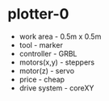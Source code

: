 # plotter-0

- work area - 0.5m x 0.5m
- tool - marker
- controller - GRBL
- motors(x,y) - steppers
- motor(z) - servo
- price - cheap
- drive system - coreXY

